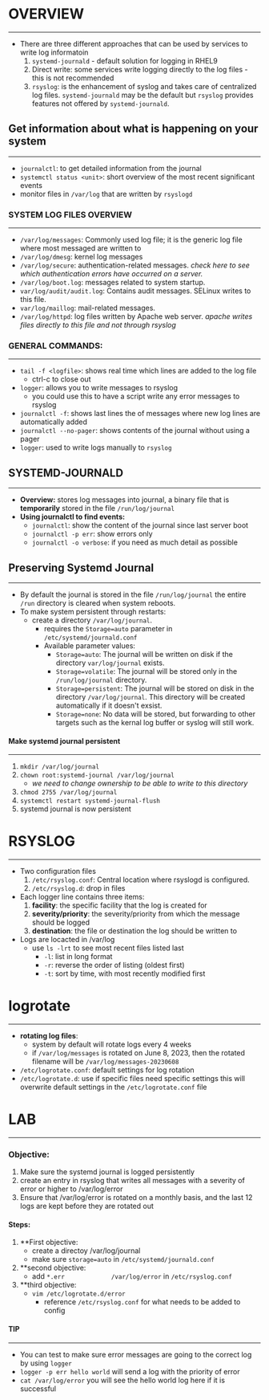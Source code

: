 
# OVERVIEW
---
- There are three different approaches that can be used by services to write log informatoin
	1. `systemd-journald` - default solution for logging in RHEL9
	2. Direct write: some services write logging directly to the log files - this is not recommended 
	3. `rsyslog`: is the enhancement of syslog and takes care of centralized log files. `systemd-journald` may be the default but `rsyslog` provides features not offered by `systemd-journald`.

## Get information about what is happening on your system
---
- `journalctl`: to get detailed information from the journal
- `systemctl status <unit>`: short overview of the most recent significant events
- monitor files in `/var/log` that are written by `rsyslogd` 
### SYSTEM LOG FILES OVERVIEW
---
- `/var/log/messages`: Commonly used log file; it is the generic log file where most messaged are written to
- `/var/log/dmesg`: kernel log messages
- `/var/log/secure`: authentication-related messages. *check here to see which authentication errors have occurred on a server.*
- `/var/log/boot.log`: messages related to system startup.
- `var/log/audit/audit.log`: Contains audit messages. SELinux writes to this file.
- `var/log/maillog`: mail-related messages.
- `/var/log/httpd`: log files written by Apache web server. *apache writes files directly to this file and not through rsyslog*
### GENERAL COMMANDS:
---
- `tail -f <logfile>`: shows real time which lines are added to the log file
	- ctrl-c to close out
- `logger`: allows you to write messages to rsyslog
	- you could use this to have a script write any error messages to rsyslog
- `journalctl -f`: shows last lines the of messages where new log lines are automatically added
- `journalctl --no-pager`: shows contents of the journal without using a pager
- `logger`: used to write logs manually to `rsyslog`
## SYSTEMD-JOURNALD
---
- **Overview:** stores log messages into journal, a binary file that is **temporarily** stored in the file `/run/log/journal` 
- **Using journalctl to find events:** 
	- `journalctl`: show the content of the journal since last server boot
	- `journalctl -p err`: show errors only
	- `journalctl -o verbose`: if you need as much detail as possible
## Preserving Systemd Journal
---
- By default the journal is stored in the file `/run/log/journal` the entire `/run` directory is cleared when system reboots.
- To make system persistent through restarts:
	- create a directory `/var/log/journal`.
		- requires the `Storage=auto` parameter in `/etc/systemd/journald.conf` 
		- Available parameter values:
			- `Storage=auto`: The journal will be written on disk if the directory `var/log/journal` exists.
			- `Storage=volatile`: The journal will be stored only in the `/run/log/journal` directory.
			- `Storage=persistent`: The journal will be stored on disk in the directory `/var/log/journal`. This directory will be created automatically if it doesn't exsist.
			- `Storage=none`: No data will be stored, but forwarding to other targets such as the kernal log buffer or syslog will still work.
#### Make systemd journal persistent
---
1. `mkdir /var/log/journal`
2. `chown root:systemd-journal /var/log/journal`
	- *we need to change ownership to be able to write to this directory*
3. `chmod 2755 /var/log/journal`
4. `systemctl restart systemd-journal-flush`
5. systemd journal is now persistent
# RSYSLOG
---
- Two configuration files
	1. `/etc/rsyslog.conf`: Central location where rsyslogd is configured.
	2. `/etc/rsyslog.d`: drop in files
- Each logger line contains three items:
	1. **facility**: the specific facility that the log is created for
	2. **severity/priority**: the severity/priority from which the message should be logged
	3. **destination**: the file or destination the log should be written to
- Logs are locacted in /var/log
	- use `ls -lrt` to see most recent files listed last
		- `-l`: list in long format
		- `-r`: reverse the order of listing (oldest first)
		- `-t`: sort by time, with most recently modified first
# logrotate
---
- **rotating log files**:
	- system by default will rotate logs every 4 weeks
	- if `/var/log/messages` is rotated on June 8, 2023, then the rotated filename will be `/var/log/messages-20230608`
- `/etc/logrotate.conf`: default settings for log rotation
- `/etc/logrotate.d`: use if specific files need specific settings this will overwrite default settings in the `/etc/logrotate.conf` file
# LAB
---
### Objective:
1. Make sure the systemd journal is logged persistently
2. create an entry in rsyslog that writes all messages with a severity of error or higher to /var/log/error
3. Ensure that /var/log/error is rotated on a monthly basis, and the last 12 logs are kept before they are rotated out
#### Steps:
1. **First objective:
	- create a directoy /var/log/journal
	-  make sure `storage=auto` in `/etc/systemd/journald.conf`
2. **second objective:
	- add `*.err             /var/log/error` in `/etc/rsyslog.conf`
3. **third objective:
	- `vim /etc/logrotate.d/error`
		- reference `/etc/rsyslog.conf` for what needs to be added to config
#### TIP
---
- You can test to make sure error messages are going to the correct log by using `logger`
- `logger -p err hello world` will send a log with the priority of error 
- `cat /var/log/error` you will see the hello world log here if it is successful





